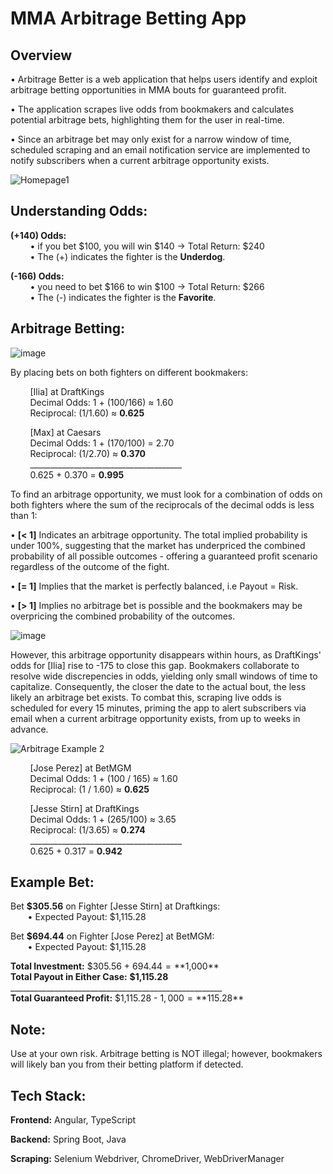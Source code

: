 
# MMA Arbitrage Betting App

## Overview

• Arbitrage Better is a web application that helps users identify and exploit arbitrage betting opportunities in MMA bouts for guaranteed profit. 

• The application scrapes live odds from bookmakers and calculates potential arbitrage bets, highlighting them for the user in real-time. 

• Since an arbitrage bet may only exist for a narrow window of time, scheduled scraping and an email notification service are implemented to notify subscribers when a current arbitrage opportunity exists.


![Homepage1](https://github.com/user-attachments/assets/09e9595e-9688-4e34-8965-edc380edf3ef)

## Understanding Odds:

**(+140) Odds:** <br>
&nbsp; &nbsp; &nbsp; &nbsp; • if you bet $100, you will win $140 -> Total Return: $240 <br>
&nbsp; &nbsp; &nbsp; &nbsp; • The (+) indicates the fighter is the **Underdog**.

**(-166) Odds:** <br>
&nbsp; &nbsp; &nbsp; &nbsp; • you need to bet $166 to win $100 -> Total Return: $266 <br>
&nbsp; &nbsp; &nbsp; &nbsp; • The (-) indicates the fighter is the **Favorite**.

## Arbitrage Betting:

![image](https://github.com/user-attachments/assets/265fc27e-8e24-41cf-8821-596a05d621bb)

By placing bets on both fighters on different bookmakers:

&nbsp; &nbsp; &nbsp; &nbsp; [Ilia] at DraftKings <br>
&nbsp; &nbsp; &nbsp; &nbsp; Decimal Odds: 1 + (100/166) ≈ 1.60 <br>
&nbsp; &nbsp; &nbsp; &nbsp; Reciprocal: (1/1.60) ≈ **0.625**

&nbsp; &nbsp; &nbsp; &nbsp; [Max] at Caesars <br>
&nbsp; &nbsp; &nbsp; &nbsp; Decimal Odds: 1 + (170/100) = 2.70 <br>
&nbsp; &nbsp; &nbsp; &nbsp; Reciprocal: (1/2.70) ≈ **0.370** <br>
&nbsp; &nbsp; &nbsp; &nbsp; ______________________________________ <br>
&nbsp; &nbsp; &nbsp; &nbsp; 0.625 + 0.370 = **0.995**

To find an arbitrage opportunity, we must look for a combination of odds on both fighters where the sum of the reciprocals of the decimal odds is less than 1:

• **[< 1]** Indicates an arbitrage opportunity. The total implied probability is under 100%, suggesting that the market has underpriced the combined probability of all possible outcomes - offering a guaranteed profit scenario regardless of the outcome of the fight.

• **[= 1]** Implies that the market is perfectly balanced, i.e Payout = Risk.

• **[> 1]** Implies no arbitrage bet is possible and the bookmakers may be overpricing the combined probability of the outcomes.


![image](https://github.com/user-attachments/assets/097323ba-698e-49b7-b97c-2e5612299842)

However, this arbitrage opportunity disappears within hours, as DraftKings' odds for [Ilia] rise to -175 to close this gap. Bookmakers collaborate to resolve wide discrepencies in odds, yielding only small windows of time to capitalize. Consequently, the closer the date to the actual bout, the less likely an arbitrage bet exists. To combat this, scraping live odds is scheduled for every 15 minutes, priming the app to alert subscribers via email when a current arbitrage opportunity exists, from up to weeks in advance.  



![Arbitrage Example 2](https://github.com/user-attachments/assets/e5ec43fc-3866-47a9-a2e0-faa94cbb624f)

&nbsp; &nbsp; &nbsp; &nbsp; [Jose Perez] at BetMGM <br>
&nbsp; &nbsp; &nbsp; &nbsp; Decimal Odds: 1 + (100 / 165) ≈ 1.60 <br>
&nbsp; &nbsp; &nbsp; &nbsp; Reciprocal: (1 / 1.60) ≈ **0.625**

&nbsp; &nbsp; &nbsp; &nbsp; [Jesse Stirn] at DraftKings <br>
&nbsp; &nbsp; &nbsp; &nbsp; Decimal Odds: 1 + (265/100) ≈ 3.65 <br>
&nbsp; &nbsp; &nbsp; &nbsp; Reciprocal: (1/3.65) ≈ **0.274** <br>
&nbsp; &nbsp; &nbsp; &nbsp; ______________________________________ <br>
&nbsp; &nbsp; &nbsp; &nbsp; 0.625 + 0.317 = **0.942**



## Example Bet: 

Bet **$305.56** on Fighter [Jesse Stirn] at Draftkings: <br>
&nbsp; &nbsp; &nbsp; &nbsp;• Expected Payout: $1,115.28

Bet **$694.44** on Fighter [Jose Perez] at BetMGM: <br>
&nbsp; &nbsp; &nbsp; &nbsp;• Expected Payout: $1,115.28

**Total Investment:** $305.56 + $694.44 = **$1,000** <br>
**Total Payout in Either Case:** **$1,115.28** <br>
_____________________________________________________ <br>
**Total Guaranteed Profit:** $1,115.28 - $1,000 = **$115.28**


## Note:

Use at your own risk. Arbitrage betting is NOT illegal; however, bookmakers will likely ban you from their betting platform if detected.


## Tech Stack:

**Frontend:** Angular, TypeScript

**Backend:** Spring Boot, Java

**Scraping:** Selenium Webdriver, ChromeDriver, WebDriverManager
